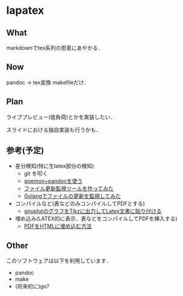 # lapatex
## What
markdownでtex系列の恩恵にあやかる．

## Now
pandoc -> tex変換 makefileだけ．

## Plan
ライブプレビュー(低負荷)とかを実装したい．

スライドにおける独自実装も行うかも．


## 参考(予定)
* 差分検知(特に生latex部分の検知)
	* git を叩く
	* [goemon+pandocを使う](http://qiita.com/sago35/items/20004723778d60aa95aa)
	* [ファイル更新監視ツールを作ってみた](http://qiita.com/secondarykey/items/6fa481cbdee24632e80e)
	* [Golangでファイルの更新を監視してみた](http://kwnktks0515.hatenablog.com/entry/2017/03/07/205142)
* コンパイルなど(表などのみコンパイルしてPDFとする)
	* [gnuplotのグラフをTikzに出力してLatex文書に貼り付ける](http://nomura.nagoya/?p=287)
* 埋め込み(LATEX的に表示．表などをコンパイルしてPDFを挿入する)
	* [PDFをHTMLに埋め込む方法](http://3media.biz/web/object-pdf-embed-in-html.html)


## Other
このソフトウェアは以下を利用しています．

* pandoc
* make
* (将来的に)go?

